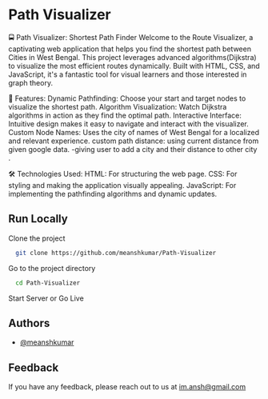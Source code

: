 # Path Visualizer

🚍 Path Visualizer: Shortest Path Finder
Welcome to the Route Visualizer, a captivating web application that helps you find the shortest path between Cities in West Bengal. This project leverages advanced algorithms(Dijkstra) to visualize the most efficient routes dynamically. Built with HTML, CSS, and JavaScript, it's a fantastic tool for visual learners and those interested in graph theory.

🌟 Features:
Dynamic Pathfinding: Choose your start and target nodes to visualize the shortest path.
Algorithm Visualization: Watch Dijkstra algorithms in action as they find the optimal path.
Interactive Interface: Intuitive design makes it easy to navigate and interact with the visualizer.
Custom Node Names: Uses the city of names of West Bengal for a localized and relevant experience.
custom path distance: using current distance from given google data.
-giving user to add a city and their distance to other city .

🛠️ Technologies Used:
HTML: For structuring the web page.
CSS: For styling and making the application visually appealing.
JavaScript: For implementing the pathfinding algorithms and dynamic updates.

## Run Locally

Clone the project

```bash
  git clone https://github.com/meanshkumar/Path-Visualizer
```

Go to the project directory

```bash
  cd Path-Visualizer
```
Start Server or Go Live

## Authors

- [@meanshkumar](https://www.github.com/meanshkumar)


## Feedback

If you have any feedback, please reach out to us at im.ansh@gmail.com
